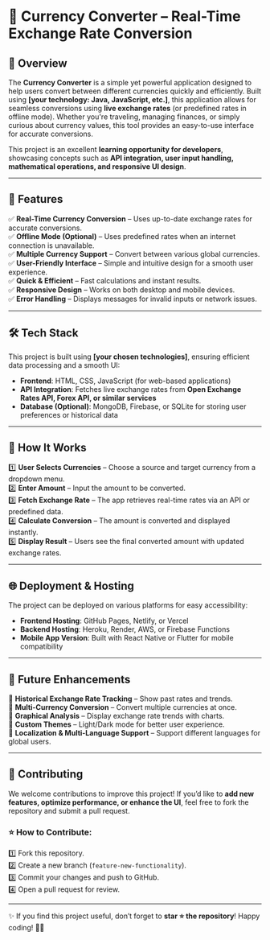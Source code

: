 # 💱 Currency Converter – Real-Time Exchange Rate Conversion  

## 📌 Overview  
The **Currency Converter** is a simple yet powerful application designed to help users convert between different currencies quickly and efficiently. Built using **[your technology: Java,  JavaScript, etc.]**, this application allows for seamless conversions using **live exchange rates** (or predefined rates in offline mode). Whether you're traveling, managing finances, or simply curious about currency values, this tool provides an easy-to-use interface for accurate conversions.  

This project is an excellent **learning opportunity for developers**, showcasing concepts such as **API integration, user input handling, mathematical operations, and responsive UI design**.  

---  

## 🎯 Features  
✅ **Real-Time Currency Conversion** – Uses up-to-date exchange rates for accurate conversions.  
✅ **Offline Mode (Optional)** – Uses predefined rates when an internet connection is unavailable.  
✅ **Multiple Currency Support** – Convert between various global currencies.  
✅ **User-Friendly Interface** – Simple and intuitive design for a smooth user experience.  
✅ **Quick & Efficient** – Fast calculations and instant results.  
✅ **Responsive Design** – Works on both desktop and mobile devices.  
✅ **Error Handling** – Displays messages for invalid inputs or network issues.  

---  

## 🛠️ Tech Stack  
This project is built using **[your chosen technologies]**, ensuring efficient data processing and a smooth UI:  

- **Frontend**: HTML, CSS, JavaScript (for web-based applications)    
- **API Integration**: Fetches live exchange rates from **Open Exchange Rates API, Forex API, or similar services**  
- **Database (Optional)**: MongoDB, Firebase, or SQLite for storing user preferences or historical data  

---  

## 🔄 How It Works  
1️⃣ **User Selects Currencies** – Choose a source and target currency from a dropdown menu.  
2️⃣ **Enter Amount** – Input the amount to be converted.  
3️⃣ **Fetch Exchange Rate** – The app retrieves real-time rates via an API or predefined data.  
4️⃣ **Calculate Conversion** – The amount is converted and displayed instantly.  
5️⃣ **Display Result** – Users see the final converted amount with updated exchange rates.  

---  

## 🌐 Deployment & Hosting  
The project can be deployed on various platforms for easy accessibility:  
- **Frontend Hosting**: GitHub Pages, Netlify, or Vercel  
- **Backend Hosting**: Heroku, Render, AWS, or Firebase Functions  
- **Mobile App Version**: Built with React Native or Flutter for mobile compatibility  

---  

## 📅 Future Enhancements  
🚀 **Historical Exchange Rate Tracking** – Show past rates and trends.  
🚀 **Multi-Currency Conversion** – Convert multiple currencies at once.  
🚀 **Graphical Analysis** – Display exchange rate trends with charts.  
🚀 **Custom Themes** – Light/Dark mode for better user experience.  
🚀 **Localization & Multi-Language Support** – Support different languages for global users.  

---  

## 🤝 Contributing  
We welcome contributions to improve this project! If you’d like to **add new features, optimize performance, or enhance the UI**, feel free to fork the repository and submit a pull request.  

### ⭐ How to Contribute:  
1️⃣ Fork this repository.  
2️⃣ Create a new branch (`feature-new-functionality`).  
3️⃣ Commit your changes and push to GitHub.  
4️⃣ Open a pull request for review.  

---  

✨ If you find this project useful, don’t forget to **star ⭐ the repository**! Happy coding! 💱🚀
